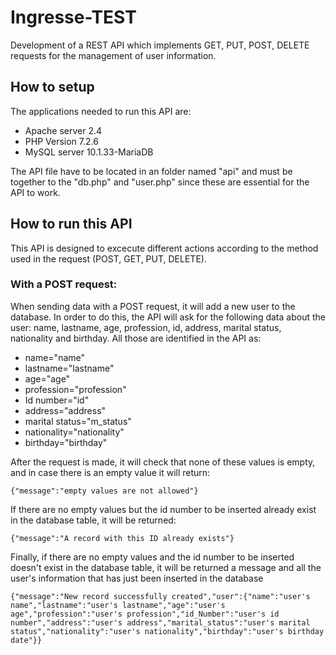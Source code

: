 # Ingresse-TEST
Development of a REST API which implements GET, PUT, POST, DELETE requests for the management of user information.

## How to setup
The applications needed to run this API are:
- Apache server 2.4
- PHP Version 7.2.6
- MySQL server 10.1.33-MariaDB

The API file have to be located in an folder named "api" and must be together to the "db.php" and "user.php" since these are essential for the API to work.

## How to run this API
This API is designed to excecute different actions according to the method used in the request (POST, GET, PUT, DELETE).

### With a POST request:
When sending data with a POST request, it will add a new user to the database. In order to do this, the API will ask for the following data about the user: name, lastname, age, profession, id, address, marital status, nationality and birthday. All those are identified in the API as:
- name="name"
- lastname="lastname"
- age="age"
- profession="profession"
- Id number="id"
- address="address"
- marital status="m_status"
- nationality="nationality"
- birthday="birthday"

After the request is made, it will check that none of these values is empty, and in case there is an empty value it will return:
```
{"message":"empty values are not allowed"}
```
If there are no empty values but the id number to be inserted already exist in the database table, it will be returned:
```
{"message":"A record with this ID already exists"}
```
Finally, if there are no empty values and the id number to be inserted doesn't exist in the database table, it will be returned a message and all the user's information that has just been inserted in the database
```
{"message":"New record successfully created","user":{"name":"user's name","lastname":"user's lastname","age":"user's age","profession":"user's profession","id_Number":"user's id number","address":"user's address","marital_status":"user's marital status","nationality":"user's nationality","birthday":"user's birthday date"}}
```